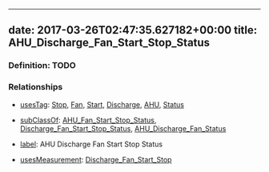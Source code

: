 
---
date: 2017-03-26T02:47:35.627182+00:00
title: AHU_Discharge_Fan_Start_Stop_Status
---
### Definition: TODO

### Relationships

* [usesTag](https://brickschema.org/schema/1.0/BrickFrame#usesTag): [Stop](https://brickschema.org/schema/1.0/BrickTag#Stop), [Fan](https://brickschema.org/schema/1.0/BrickTag#Fan), [Start](https://brickschema.org/schema/1.0/BrickTag#Start), [Discharge](https://brickschema.org/schema/1.0/BrickTag#Discharge), [AHU](https://brickschema.org/schema/1.0/BrickTag#AHU), [Status](https://brickschema.org/schema/1.0/BrickTag#Status)

* [subClassOf](http://www.w3.org/2000/01/rdf-schema#subClassOf): [AHU_Fan_Start_Stop_Status](https://brickschema.org/schema/1.0/Brick#AHU_Fan_Start_Stop_Status), [Discharge_Fan_Start_Stop_Status](https://brickschema.org/schema/1.0/Brick#Discharge_Fan_Start_Stop_Status), [AHU_Discharge_Fan_Status](https://brickschema.org/schema/1.0/Brick#AHU_Discharge_Fan_Status)

* [label](http://www.w3.org/2000/01/rdf-schema#label): AHU Discharge Fan Start Stop Status

* [usesMeasurement](https://brickschema.org/schema/1.0/BrickFrame#usesMeasurement): [Discharge_Fan_Start_Stop](https://brickschema.org/schema/1.0/Brick#Discharge_Fan_Start_Stop)
